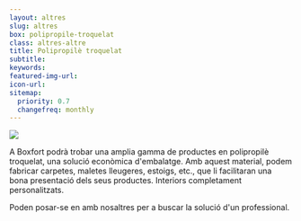 ```yaml
---
layout: altres
slug: altres
box: polipropile-troquelat
class: altres-altre
title: Polipropilè troquelat
subtitle:
keywords: 
featured-img-url:
icon-url: 
sitemap:
  priority: 0.7
  changefreq: monthly
--- 
```


 	
<p class="text-center"><img src="{{ site.base_url }}/assets/img/01-thumbnail-box-fort-altres-polipropile-troquelat.jpg"></p>

A Boxfort podrà trobar una amplia gamma de productes en polipropilè troquelat, una solució econòmica d'embalatge.
Amb aquest material, podem fabricar carpetes, maletes lleugeres, estoigs, etc., que li facilitaran una bona presentació dels seus productes.
Interiors completament personalitzats.

Poden posar-se en amb nosaltres per a buscar la solució d'un professional.